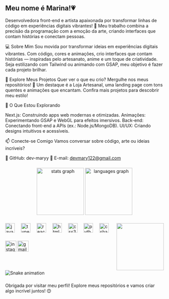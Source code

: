 <h2 align="left">Meu nome é Marina!💗</h2>

Desenvolvedora front-end e artista apaixonada por transformar linhas de código em experiências digitais vibrantes! 🎨 Meu trabalho combina a precisão da programação com a emoção da arte, criando interfaces que contam histórias e conectam pessoas.

💻 Sobre Mim
Sou movida por transformar ideias em experiências digitais vibrantes. Com código, cores e animações, crio interfaces que contam histórias — inspiradas pelo artesanato, anime e um toque de criatividade. Seja estilizando com Tailwind ou animando com GSAP, meu objetivo é fazer cada projeto brilhar.

📂 Explore Meus Projetos
Quer ver o que eu crio? Mergulhe nos meus repositórios! 🌟 Um destaque é a Loja Artesanal, uma landing page com tons quentes e animações que encantam. Confira mais projetos para descobrir meu estilo!

🔧 O Que Estou Explorando

Next.js: Construindo apps web modernas e otimizadas.
Animações: Experimentando GSAP e WebGL para efeitos imersivos.
Back-end: Conectando front-end a APIs (ex.: Node.js/MongoDB).
UI/UX: Criando designs intuitivos e acessíveis.


📫 Conecte-se Comigo
Vamos conversar sobre código, arte ou ideias incríveis?

🐙 GitHub: dev-maryy
📧 E-mail: devmary122@gmail.com


###

<div align="center">
  <img src="https://github-readme-stats.vercel.app/api?username=dev-maryy&hide_title=false&hide_rank=false&show_icons=true&include_all_commits=true&count_private=true&disable_animations=false&theme=dracula&locale=en&hide_border=false" height="150" alt="stats graph"  />
  <img src="https://github-readme-stats.vercel.app/api/top-langs?username=dev-maryy&locale=en&hide_title=false&layout=compact&card_width=320&langs_count=5&theme=dracula&hide_border=false" height="150" alt="languages graph"  />
</div>

###

<img align="right" height="150" src="https://i.imgflip.com/65efzo.gif"  />

###

<div align="left">
  <img src="https://cdn.jsdelivr.net/gh/devicons/devicon/icons/javascript/javascript-original.svg" height="30" alt="javascript logo"  />
  <img width="12" />
  <img src="https://cdn.jsdelivr.net/gh/devicons/devicon/icons/typescript/typescript-original.svg" height="30" alt="typescript logo"  />
  <img width="12" />
  <img src="https://cdn.jsdelivr.net/gh/devicons/devicon/icons/react/react-original.svg" height="30" alt="react logo"  />
  <img width="12" />
  <img src="https://cdn.jsdelivr.net/gh/devicons/devicon/icons/html5/html5-original.svg" height="30" alt="html5 logo"  />
  <img width="12" />
  <img src="https://cdn.jsdelivr.net/gh/devicons/devicon/icons/css3/css3-original.svg" height="30" alt="css3 logo"  />
  <img width="12" />
  <img src="https://cdn.jsdelivr.net/gh/devicons/devicon/icons/python/python-original.svg" height="30" alt="python logo"  />
  <img width="12" />
  <img src="https://cdn.jsdelivr.net/gh/devicons/devicon/icons/csharp/csharp-original.svg" height="30" alt="csharp logo"  />
</div>

###

<div align="left">
  <img src="https://img.shields.io/static/v1?message=Instagram&logo=instagram&label=&color=E4405F&logoColor=white&labelColor=&style=for-the-badge" height="35" alt="instagram logo"  />
  <img src="https://img.shields.io/static/v1?message=Gmail&logo=gmail&label=&color=D14836&logoColor=white&labelColor=&style=for-the-badge" height="35" alt="gmail logo"  />

###

<br clear="both">

<img src="https://raw.githubusercontent.com/dev-maryy/dev-maryy/output/snake.svg" alt="Snake animation" />

###

Obrigada por visitar meu perfil! Explore meus repositórios e vamos criar algo incrível juntos! 😊
